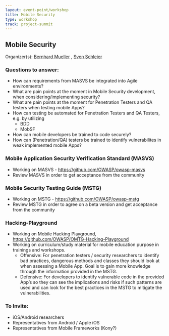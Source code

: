 ```yaml
---
layout: event-point/workshop
title: Mobile Security
type: workshop
track: project-summit
---
```


## Mobile Security

Organizer(s): [Bernhard Mueller](../Participants/Bernhard-Mueller.html) , [Sven Schleier](../Participants/Sven-Schleier.html)

### Questions to answer:
* How can requirements from MASVS be integrated into Agile environments?
* What are pain points at the moment in Mobile Security development, when considering/implementing security?
* What are pain points at the moment for Penetration Testers and QA testers when testing mobile Apps?
* How can testing be automated for Penetration Testers and QA Testers, e.g. by utilizing
   * BDD
   * MobSF
* How can mobile developers be trained to code securely?
* How can (Penetration/QA) testers be trained to identify vulnerabilites in weak implemented mobile Apps?


###  Mobile Application Security Verification Standard (MASVS)
* Working on MASVS - https://github.com/OWASP/owasp-masvs
* Review MASVS in order to get acceptance from the community


### Mobile Security Testing Guide (MSTG)
* Working on MSTG - https://github.com/OWASP/owasp-mstg
* Review MSTG in order to agree on a beta version and get acceptance from the community


### Hacking-Playground
* Working on Mobile Hacking Playground, https://github.com/OWASP/OMTG-Hacking-Playground
* Working on curriculum/study material for mobile education purpose in trainings and workshops.
   * Offensive: For penetration testers / security researchers to identify bad practices, dangerous methods and classes they should look at when assessing a Mobile App. Goal is to gain more knowledge through the information provided in the MSTG.
   * Defensive: For developers to identify vulnerable code in the provided App’s so they can see the implications and risks if such patterns are used and can look for the best practices in the MSTG to mitigate the vulnerabilities.


### To Invite:
* iOS/Android researchers
* Representatives from Android / Apple iOS
* Representatives from Mobile Frameworks (Kony?)
